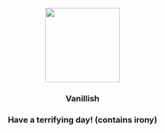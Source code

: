 <p align="center">
    <img src="https://raw.githubusercontent.com/PokeAPI/sprites/master/sprites/pokemon/583.png" width="150" height="150">
</p>
<h3 align="center"> <b>Vanillish</b></h3>
<h3 align="center">Have a terrifying day! (contains irony)</h3>
